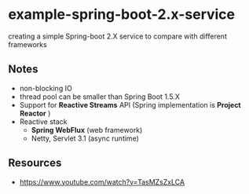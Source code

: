# example-spring-boot-2.x-service
creating a simple Spring-boot 2.X service to compare with different frameworks


## Notes

* non-blocking IO
* thread pool can be smaller than Spring Boot 1.5.X
* Support for **Reactive Streams** API (Spring implementation is **Project Reactor** )
* Reactive stack
    - **Spring WebFlux** (web framework)
    - Netty, Servlet 3.1 (async runtime)


## Resources

- https://www.youtube.com/watch?v=TasMZsZxLCA